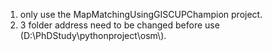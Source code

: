 1. only use the MapMatchingUsingGISCUPChampion project.
2. 3 folder address need to be changed before use (D:\\PhDStudy\\pythonproject\\osm\\).
